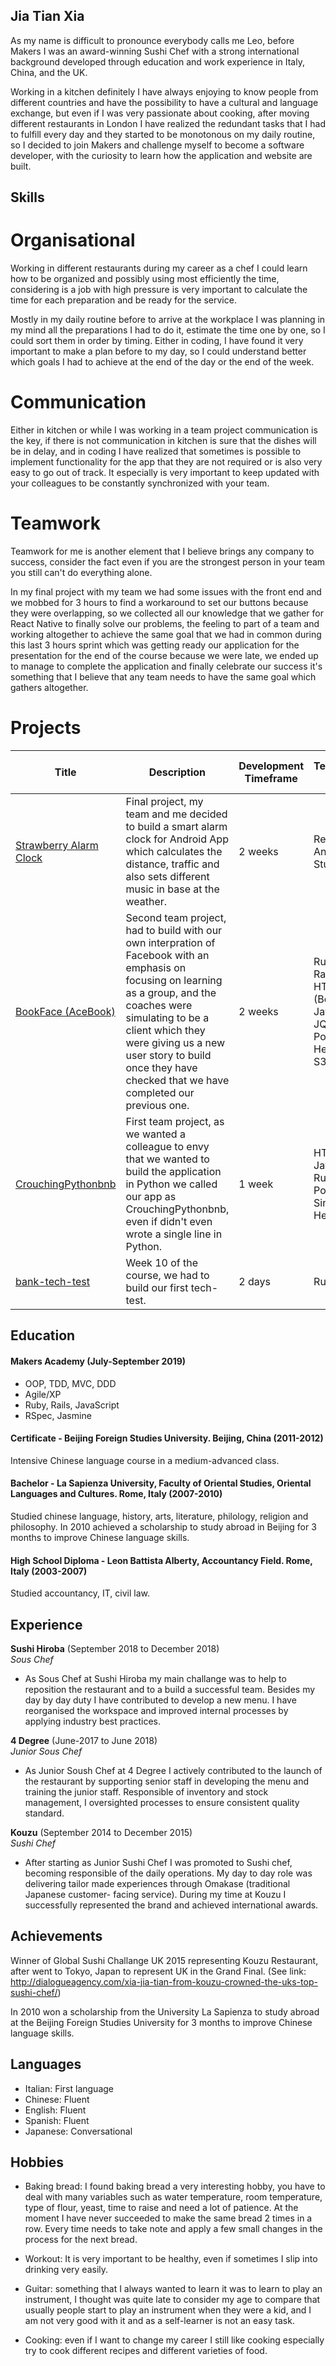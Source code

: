 ## Jia Tian Xia

As my name is difficult to pronounce everybody calls me Leo, before Makers I was an award-winning Sushi Chef with a strong international background developed through education and work experience in Italy, China, and the UK. 

Working in a kitchen definitely I have always enjoying to know people from different countries and have the possibility to have a cultural and language exchange, but even if I was very passionate about cooking, after moving different restaurants in London I have realized the redundant tasks that I had to fulfill every day and they started to be monotonous on my daily routine, so I decided to join Makers and challenge myself to become a software developer, with the curiosity to learn how the application and website are built.

## Skills

# Organisational

Working in different restaurants during my career as a chef I could learn how to be organized and possibly using most efficiently the time, considering is a job with high pressure is very important to calculate the time for each preparation and be ready for the service.

Mostly in my daily routine before to arrive at the workplace I was planning in my mind all the preparations I had to do it, estimate the time one by one, so I could sort them in order by timing.
Either in coding, I have found it very important to make a plan before to my day, so I could understand better which goals I had to achieve at the end of the day or the end of the week.

# Communication

Either in kitchen or while I was working in a team project communication is the key, if there is not communication in kitchen is sure that the dishes will be in delay, and in coding I have realized that sometimes is possible to implement functionality for the app that they are not required or is also very easy to go out of track. It especially is very important to keep updated with your colleagues to be constantly synchronized with your team. 

# Teamwork

Teamwork for me is another element that I believe brings any company to success, consider the fact even if you are the strongest person in your team you still can't do everything alone. 

In my final project with my team we had some issues with the front end and we mobbed for 3 hours to find a workaround to set our buttons because they were overlapping, so we collected all our knowledge that we gather for React Native to finally solve our problems, the feeling to part of a team and working altogether to achieve the same goal that we had in common during this last 3 hours sprint which was getting ready our application for the presentation for the end of the course because we were late, we ended up to manage to complete the application and finally celebrate our success it's something that I believe that any team needs to have the same goal which gathers altogether. 

# Projects

| Title | Description | Development Timeframe | Technologies Used | Test Suites/CIs/CDs Employed |
|--|--|--|--|--|
| [Strawberry Alarm Clock](https://github.com/ckettell/strawberry-alarm-clock) | Final project, my team and me decided to build a smart alarm clock for Android App which calculates the distance, traffic and also sets different music in base at the weather. | 2 weeks | React Native, Android Studio | Jest |
| [BookFace (AceBook)](https://github.com/hjdr/acebook-rails-template) | Second team project,  had to build with our own interpration of Facebook with an emphasis on focusing on learning as a group, and the coaches were simulating to be a client which they were giving us a new user story to build once they have checked that we have completed our previous one.  | 2 weeks | Ruby on Rails, HTML/CSS (Bootstrap), JavaScript, JQuery, PostgreSQL,  Heroku, AWS S3 Bucket | RSpec, Capybara, Travis, CodeClimate, Selenium-Webdriver (using headless Chrome) |
| [CrouchingPythonbnb](https://github.com/hemser1/Makersbnb) | First team project, as we wanted a colleague to envy that we wanted to build the application in Python we called our app as CrouchingPythonbnb, even if didn't even wrote a single line in Python.  | 1 week | HTML/CSS, JavaScript, Ruby, Postgresql, Sinatra, Heroku | Rspec, Capybara  |
| [bank-tech-test](https://github.com/LeoRoma/bank-tech-test) | Week 10 of the course, we had to build our first tech-test.  | 2 days | Ruby | Rspec |

## Education

#### Makers Academy (July-September 2019)

- OOP, TDD, MVC, DDD
- Agile/XP
- Ruby, Rails, JavaScript
- RSpec, Jasmine

#### Certificate - Beijing Foreign Studies University. Beijing, China (2011-2012)
Intensive Chinese language course in a medium-advanced class.

#### Bachelor - La Sapienza University, Faculty of Oriental Studies, Oriental Languages and Cultures. Rome, Italy (2007-2010)
Studied chinese language, history, arts, literature, philology, religion and philosophy. In 2010 achieved a
scholarship to study abroad in Beijing for 3 months to improve Chinese language skills.

#### High School Diploma - Leon Battista Alberty, Accountancy Field. Rome, Italy (2003-2007)
Studied accountancy, IT, civil law.


## Experience

**Sushi Hiroba** (September 2018 to December 2018)    
*Sous Chef*  
- As Sous Chef at Sushi Hiroba my main challange was to help to reposition the restaurant and to a build a successful team.
  Besides my day by day duty I have contributed to develop a new menu.
  I have reorganised the workspace and improved internal processes by applying industry best practices.

**4 Degree** (June-2017 to June 2018)   
*Junior Sous Chef*  
- As Junior Soush Chef at 4 Degree I actively contributed to the launch of the restaurant by supporting senior staff in         developing the menu and training the junior staff.
  Responsible of inventory and stock management, I oversighted processes to ensure consistent quality standard.
  
**Kouzu** (September 2014 to December 2015)   
*Sushi Chef*
- After starting as Junior Sushi Chef I was promoted to Sushi chef, becoming responsible of the daily operations. My day to     day role was delivering tailor made experiences through Omakase (traditional Japanese customer- facing service).
  During my time at Kouzu I successfully represented the brand and achieved international awards.

## Achievements
Winner of Global Sushi Challange UK 2015 representing Kouzu Restaurant, after went to Tokyo, Japan to
represent UK in the Grand Final. (See link: http://dialogueagency.com/xia-jia-tian-from-kouzu-crowned-the-uks-top-sushi-chef/)

In 2010 won a scholarship from the University La Sapienza to study abroad at the Beijing Foreign Studies
University for 3 months to improve Chinese language skills.

## Languages

- Italian: First language
- Chinese: Fluent
- English: Fluent
- Spanish: Fluent
- Japanese: Conversational
 
## Hobbies

- Baking bread: I found baking bread a very interesting hobby, you have to deal with many variables such as water temperature, room temperature, type of flour, yeast, time to raise and need a lot of patience.  At the moment I have never succeeded to make the same bread 2 times in a row.
Every time needs to take note and apply a few small changes in the process for the next bread.

- Workout: It is very important to be healthy, even if sometimes I slip into drinking very easily. 

- Guitar: something that I always wanted to learn it was to learn to play an instrument, I thought was quite late to consider my age to compare that usually people start to play an instrument when they were a kid, and I am not very good with it and as a self-learner is not an easy task.


- Cooking: even if I want to change my career I still like cooking especially try to cook different recipes and different varieties of food.

